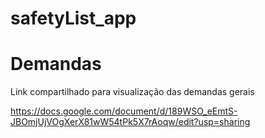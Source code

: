 # safetyList_app

# Demandas

Link compartilhado para visualização das demandas gerais

https://docs.google.com/document/d/189WSO_eEmtS-JBOmjUjVOgXerX81wW54tPk5X7rAoqw/edit?usp=sharing
